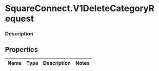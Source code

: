 # SquareConnect.V1DeleteCategoryRequest

### Description



## Properties
Name | Type | Description | Notes
------------ | ------------- | ------------- | -------------


